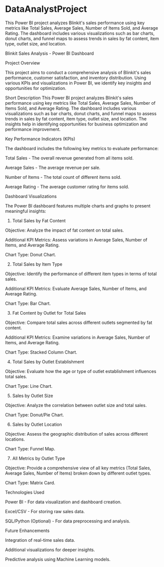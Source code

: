 # DataAnalystProject
This Power BI project analyzes Blinkit's sales performance using key metrics like Total Sales, Average Sales, Number of Items Sold, and Average Rating. The dashboard includes various visualizations such as bar charts, donut charts, and funnel maps to assess trends in sales by fat content, item type, outlet size, and location.

Blinkit Sales Analysis - Power BI Dashboard

Project Overview

This project aims to conduct a comprehensive analysis of Blinkit's sales performance, customer satisfaction, and inventory distribution. Using various KPIs and visualizations in Power BI, we identify key insights and opportunities for optimization.

Short Description
This Power BI project analyzes Blinkit's sales performance using key metrics like Total Sales, Average Sales, Number of Items Sold, and Average Rating. The dashboard includes various visualizations such as bar charts, donut charts, and funnel maps to assess trends in sales by fat content, item type, outlet size, and location. The insights help in identifying opportunities for business optimization and performance improvement.

Key Performance Indicators (KPIs)

The dashboard includes the following key metrics to evaluate performance:

Total Sales - The overall revenue generated from all items sold.

Average Sales - The average revenue per sale.

Number of Items - The total count of different items sold.

Average Rating - The average customer rating for items sold.

Dashboard Visualizations

The Power BI dashboard features multiple charts and graphs to present meaningful insights:

1. Total Sales by Fat Content

Objective: Analyze the impact of fat content on total sales.

Additional KPI Metrics: Assess variations in Average Sales, Number of Items, and Average Rating.

Chart Type: Donut Chart.

2. Total Sales by Item Type

Objective: Identify the performance of different item types in terms of total sales.

Additional KPI Metrics: Evaluate Average Sales, Number of Items, and Average Rating.

Chart Type: Bar Chart.

3. Fat Content by Outlet for Total Sales

Objective: Compare total sales across different outlets segmented by fat content.

Additional KPI Metrics: Examine variations in Average Sales, Number of Items, and Average Rating.

Chart Type: Stacked Column Chart.

4. Total Sales by Outlet Establishment

Objective: Evaluate how the age or type of outlet establishment influences total sales.

Chart Type: Line Chart.

5. Sales by Outlet Size

Objective: Analyze the correlation between outlet size and total sales.

Chart Type: Donut/Pie Chart.

6. Sales by Outlet Location

Objective: Assess the geographic distribution of sales across different locations.

Chart Type: Funnel Map.

7. All Metrics by Outlet Type

Objective: Provide a comprehensive view of all key metrics (Total Sales, Average Sales, Number of Items) broken down by different outlet types.

Chart Type: Matrix Card.

Technologies Used

Power BI - For data visualization and dashboard creation.

Excel/CSV - For storing raw sales data.

SQL/Python (Optional) - For data preprocessing and analysis.

Future Enhancements

Integration of real-time sales data.

Additional visualizations for deeper insights.

Predictive analysis using Machine Learning models.
